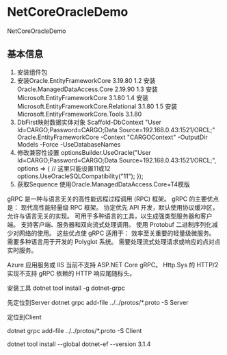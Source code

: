 # NetCoreOracleDemo
NetCoreOracleDemo
## 基本信息
1. 安装组件包
  1. 安装Oracle.EntityFrameworkCore 3.19.80
1.2 安装Oracle.ManagedDataAccess.Core 2.19.90
1.3 安装Microsoft.EntityFrameworkCore 3.1.80
1.4 安装Microsoft.EntityFrameworkCore.Relational 3.1.80
1.5 安装Microsoft.EntityFrameworkCore.Tools 3.1.80
2. DbFirst映射数据实体对象
Scaffold-DbContext "User Id=CARGO;Password=CARGO;Data Source=192.168.0.43:1521/ORCL;" Oracle.EntityFrameworkCore -Context "CARGOContext"  -OutputDir Models -Force -UseDatabaseNames
3. 修改兼容性设置
optionsBuilder.UseOracle("User Id=CARGO;Password=CARGO;Data Source=192.168.0.43:1521/ORCL;", options =>
{
	// 这里只能设置11或12
	options.UseOracleSQLCompatibility("11");
});
4. 获取Sequence
使用Oracle.ManagedDataAccess.Core+T4模版

gRPC 是一种与语言无关的高性能远程过程调用 (RPC) 框架。
gRPC 的主要优点是：
现代高性能轻量级 RPC 框架。
协定优先 API 开发，默认使用协议缓冲区，允许与语言无关的实现。
可用于多种语言的工具，以生成强类型服务器和客户端。
支持客户端、服务器和双向流式处理调用。
使用 Protobuf 二进制序列化减少对网络的使用。
这些优点使 gRPC 适用于：
效率至关重要的轻量级微服务。
需要多种语言用于开发的 Polyglot 系统。
需要处理流式处理请求或响应的点对点实时服务。

Azure 应用服务或 IIS 当前不支持 ASP.NET Core gRPC。 Http.Sys 的 HTTP/2 实现不支持 gRPC 依赖的 HTTP 响应尾随标头。

安装工具
dotnet tool install -g dotnet-grpc

先定位到Server
dotnet grpc add-file ../../protos/*.proto -S Server

定位到Client

dotnet grpc add-file ../../protos/*.proto -S Client



dotnet tool install --global dotnet-ef --version 3.1.4